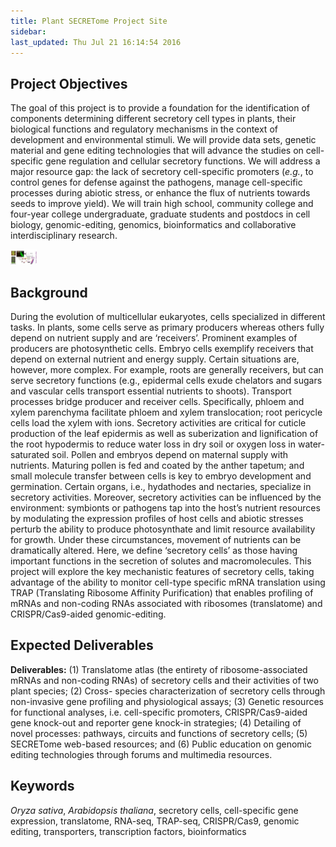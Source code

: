```yaml
---
title: Plant SECRETome Project Site
sidebar: 
last_updated: Thu Jul 21 16:14:54 2016
---
```


## Project Objectives

The goal of this project is to provide a foundation for the identification of
components determining different secretory cell types in plants, their
biological functions and regulatory mechanisms in the context of development
and environmental stimuli. We will provide data sets, genetic material and gene
editing technologies that will advance the studies on cell-specific gene
regulation and cellular secretory functions. We will address a major resource
gap: the lack of secretory cell-specific promoters (_e.g._, to control genes for
defense against the pathogens, manage cell-specific processes during abiotic
stress, or enhance the flux of nutrients towards seeds to improve yield). We
will train high school, community college and four-year college undergraduate,
graduate students and postdocs in cell biology, genomic-editing, genomics,
bioinformatics and collaborative interdisciplinary research.

<img title="frontpage" src="mydoc/plantsecretome/frontpage_small_img1.png" width="42"><img/>

## Background

During the evolution of multicellular eukaryotes, cells specialized in
different tasks. In plants, some cells serve as primary producers whereas
others fully depend on nutrient supply and are ‘receivers’.  Prominent examples
of producers are photosynthetic cells. Embryo cells exemplify receivers that
depend on external nutrient and energy supply. Certain situations are, however,
more complex. For example, roots are generally receivers, but can serve
secretory functions (e.g., epidermal cells exude chelators and sugars and
vascular cells transport essential nutrients to shoots). Transport processes
bridge producer and receiver cells. Specifically, phloem and xylem parenchyma
facilitate phloem and xylem translocation; root pericycle cells load the xylem
with ions. Secretory activities are critical for cuticle production of the leaf
epidermis as well as suberization and lignification of the root hypodermis to
reduce water loss in dry soil or oxygen loss in water-saturated soil. Pollen
and embryos depend on maternal supply with nutrients. Maturing pollen is fed
and coated by the anther tapetum; and small molecule transfer between cells is
key to embryo development and germination. Certain organs, i.e., hydathodes and
nectaries, specialize in secretory activities. Moreover, secretory activities
can be influenced by the environment: symbionts or pathogens tap into the
host’s nutrient resources by modulating the expression profiles of host cells
and abiotic stresses perturb the ability to produce photosynthate and limit
resource availability for growth. Under these circumstances, movement of
nutrients can be dramatically altered. Here, we define ‘secretory cells’ as
those having important functions in the secretion of solutes and
macromolecules. This project will explore the key mechanistic features of
secretory cells, taking advantage of the ability to monitor cell-type specific
mRNA translation using TRAP (Translating Ribosome Affinity Purification) that
enables profiling of mRNAs and non-coding RNAs associated with ribosomes
(translatome) and CRISPR/Cas9-aided genomic-editing.


## Expected Deliverables

__Deliverables:__ (1) Translatome atlas (the entirety of ribosome-associated
mRNAs and non-coding RNAs) of secretory cells and their activities of two plant
species; (2) Cross- species characterization of secretory cells through
non-invasive gene profiling and physiological assays; (3) Genetic resources for
functional analyses, i.e. cell-specific promoters, CRISPR/Cas9-aided gene
knock-out and reporter gene knock-in strategies; (4) Detailing of novel
processes: pathways, circuits and functions of secretory cells; (5) SECRETome
web-based resources; and (6) Public education on genomic editing technologies
through forums and multimedia resources.


## Keywords

_Oryza sativa_, _Arabidopsis thaliana_, secretory cells, cell-specific
gene expression, translatome, RNA-seq, TRAP-seq, CRISPR/Cas9, genomic 
editing, transporters, transcription factors, bioinformatics






